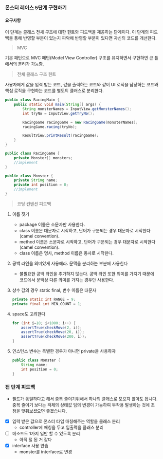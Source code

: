 ### 몬스터 레이스 5단계 구현하기
#### 요구사항
이 단계는 클래스 전체 구조에 대한 힌트와 피드백을 제공하는 단계이다.
이 단계의 피드백을 통해 반영할 부분이 있는지 파악해 반영할 부분이 있다면 자신의 코드를 개선한다.
> MVC
>
기본 패턴으로 MVC 패턴(Model View Controller) 구조를 유지하면서 구현하면 큰 틀에서의 분리가 가능함.

> 전체 클래스 구조 힌트

사용자에게 값을 입력 받는 코드, 값을 출력하는 코드와 같이 UI 로직을 담당하는 코드와 핵심 로직을 구현하는 코드를 별도의 클래스로 분리한다.
```java
public class RacingMain {
    public static void main(String[] args) {
        String monsterNames = InputView.getMonsterNames();
        int tryNo = InputView.getTryNo();

        RacingGame racingGame = new RacingGame(monsterNames);
        racingGame.racing(tryNo);

        ResultView.printResult(racingGame);
    }
}

public class RacingGame {
    private Monster[] monsters;
    //implement
}

public class Monster {
    private String name;
    private int position = 0;
    //implement
}
```

> 코딩 컨벤션 피드백

1. 이름 짓기
    - package 이름은 소문자만 사용한다.
    - class 이름은 대문자로 시작하고, 단어가 구분되는 경우 대문자로 시작한다(camel convention).
    - method 이름은 소문자로 시작하고, 단어가 구분되는 경우 대문자로 시작한다(camel convention).
    - class 이름은 명사, method 이름은 동사로 시작한다.
2. 공백 라인을 의미있게 사용해라. 문맥을 분리하는 부분에 사용한다
    - 불필요한 공백 라인을 추가하지 않는다. 공백 라인 또한 의미를 가지기 때문에 코드에서 문맥상 다른 의미를 가지는 경우만 사용한다.
3. 상수 값의 경우 static final, 변수 이름은 대문자
    ```java
    private static int RANGE = 9;
    private final int MIN_COUNT = 1;
    ````
4. space도 고려한다
    ```java
    for (int i=10; i<1000; i++) {
        assertTrue(checkMove(2, i));
        assertTrue(checkMove(20, i));
        assertTrue(checkMove(200, i));
    }
    ```

5. 인스턴스 변수는 특별한 경우가 아니면 private을 사용하자
    ```java
    public class Monster {
        String name;
        int position = 0;
    }
    ```

### 전 단계 피드백
- 필드가 동일하다고 해서 중복 줄이기위해서 하나의 클래스로 모으지 않아도 됩니다.
  중복 줄이기 보다는 객체의 상태값 임의 변경이 가능하여 부작용 발생하는 것에 초점을 맞춰보셨으면 좋겠습니다.
  
- [x] 입력 받은 값으로 몬스터 타입 매칭해주는 역할을 클래스 분리
    - controller에 매칭을 두고 입출력을 클래스 분리 
- [ ] 메소드도 1가지 일만 할 수 있도록 분리
    - 아직 덜 된 거 같다
- [x] interface 사용 연습
    - monster를 interface로 변경